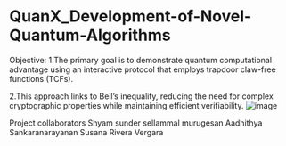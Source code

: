 # QuanX_Development-of-Novel-Quantum-Algorithms

Objective: 
1.The primary goal is to demonstrate quantum computational advantage using an interactive protocol that employs trapdoor claw-free functions (TCFs). 

2.This approach links to Bell’s inequality, reducing the need for complex cryptographic properties while maintaining efficient verifiability.
![image](https://github.com/user-attachments/assets/3ea7d758-6476-44ba-9681-e7a74ed5dd3c)

Project collaborators
Shyam sunder sellammal murugesan
Aadhithya Sankaranarayanan
Susana Rivera Vergara

